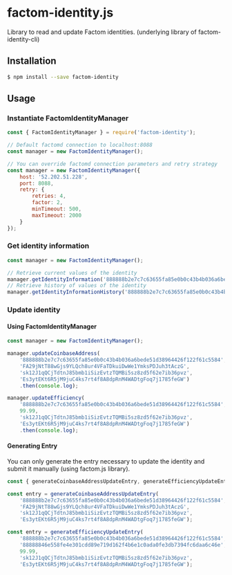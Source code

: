 # factom-identity.js

Library to read and update Factom identities. (underlying library of factom-identity-cli)

## Installation

```bash
$ npm install --save factom-identity
```

## Usage

### Instantiate FactomIdentityManager

```javascript
const { FactomIdentityManager } = require('factom-identity');

// Default factomd connection to localhost:8088
const manager = new FactomIdentityManager();

// You can override factomd connection parameters and retry strategy
const manager = new FactomIdentityManager({
    host: '52.202.51.228',
    port: 8088,
    retry: {
        retries: 4,
        factor: 2,
        minTimeout: 500,
        maxTimeout: 2000
    }
});
```

### Get identity information

```javascript
const manager = new FactomIdentityManager();

// Retrieve current values of the identity
manager.getIdentityInformation('888888b2e7c7c63655fa85e0b0c43b4b036a6bede51d38964426f122f61c5584').then(console.log);
// Retrieve history of values of the identity
manager.getIdentityInformationHistory('888888b2e7c7c63655fa85e0b0c43b4b036a6bede51d38964426f122f61c5584').then(console.log);
```

### Update identity

#### Using FactomIdentityManager 

```javascript
const manager = new FactomIdentityManager();

manager.updateCoinbaseAddress(
    '888888b2e7c7c63655fa85e0b0c43b4b036a6bede51d38964426f122f61c5584',
    'FA29jNtT88wGjs9YLQch8ur4VFaTDkuiDwWe1YmksPDJuh3tAczG',
    'sk12J1qQCjTdtnJ85bmb1iSizEvtzTQMBi5sz8zd5f62e7ib36pvz',
    'Es3ytEKt6R5jM9juC4ks7rt4f8A8dpRnM4WADtgFoq7j1785feGW')
    .then(console.log);

manager.updateEfficiency(
    '888888b2e7c7c63655fa85e0b0c43b4b036a6bede51d38964426f122f61c5584',
    99.99,
    'sk12J1qQCjTdtnJ85bmb1iSizEvtzTQMBi5sz8zd5f62e7ib36pvz',
    'Es3ytEKt6R5jM9juC4ks7rt4f8A8dpRnM4WADtgFoq7j1785feGW')
    .then(console.log);
```

#### Generating Entry

You can only generate the entry necessary to update the identity and submit it manually (using factom.js library).

```javascript
const { generateCoinbaseAddressUpdateEntry, generateEfficiencyUpdateEntry } = require('factom-identity');

const entry = generateCoinbaseAddressUpdateEntry(
    '888888b2e7c7c63655fa85e0b0c43b4b036a6bede51d38964426f122f61c5584',
    'FA29jNtT88wGjs9YLQch8ur4VFaTDkuiDwWe1YmksPDJuh3tAczG',
    'sk12J1qQCjTdtnJ85bmb1iSizEvtzTQMBi5sz8zd5f62e7ib36pvz',
    'Es3ytEKt6R5jM9juC4ks7rt4f8A8dpRnM4WADtgFoq7j1785feGW');

const entry = generateEfficiencyUpdateEntry(
    '888888b2e7c7c63655fa85e0b0c43b4b036a6bede51d38964426f122f61c5584',
    '88888846e558fe4e301cdd89e719d162f4b6e1c0ada0fe3db7394fc6daa6c46e',
    99.99,
    'sk12J1qQCjTdtnJ85bmb1iSizEvtzTQMBi5sz8zd5f62e7ib36pvz',
    'Es3ytEKt6R5jM9juC4ks7rt4f8A8dpRnM4WADtgFoq7j1785feGW');
```